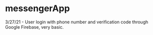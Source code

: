 # messengerApp 

3/27/21 - User login with phone number and verification code through Google Firebase, very basic. 
